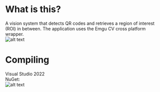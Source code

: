 What is this?
=============

A vision system that detects QR codes and retrieves a region of interest (ROI) in between. The application uses the Emgu CV cross platform wrapper.\
![alt text](https://i.imgur.com/BobB8V0.png)

Compiling
=========

Visual Studio 2022\
NuGet:\
![alt text](https://i.imgur.com/DqaPQlL.png)
